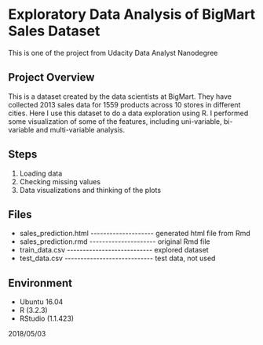 # Exploratory Data Analysis of BigMart Sales Dataset
This is one of the project from Udacity Data Analyst Nanodegree

## Project Overview
This is a dataset created by the data scientists at BigMart.
They have collected 2013 sales data for 1559 products across 10 stores in
different cities. 
Here I use this dataset to do a data exploration using R. I performed some 
visualization of some of the features, including uni-variable, bi-variable and
multi-variable analysis.

## Steps
1. Loading data
2. Checking missing values
3. Data visualizations and thinking of the plots

## Files
* sales_prediction.html -------------------- generated html file from Rmd
* sales_prediction.rmd --------------------- original Rmd file
* train_data.csv --------------------------- explored dataset
* test_data.csv ---------------------------- test data, not used

## Environment
* Ubuntu 16.04
* R (3.2.3)
* RStudio (1.1.423)


2018/05/03
